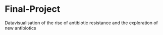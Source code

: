 # Final-Project
Datavisualisation of the rise of antibiotic resistance and the exploration of new antibiotics
